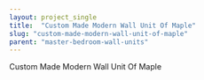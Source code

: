 ```yaml
---
layout: project_single
title:  "Custom Made Modern Wall Unit Of Maple"
slug: "custom-made-modern-wall-unit-of-maple"
parent: "master-bedroom-wall-units"
---
```

Custom Made Modern Wall Unit Of Maple